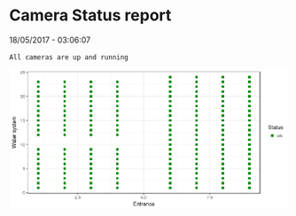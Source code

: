 Camera Status report
================
18/05/2017 - 03:06:07

    All cameras are up and running

![](camreport_files/figure-markdown_github/unnamed-chunk-2-1.png)
